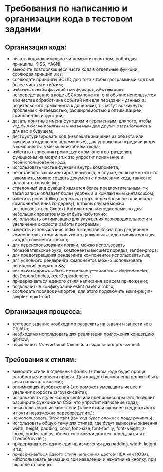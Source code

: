 # Требования по написанию и организации кода в тестовом задании


## Организация кода:
- писать код максимально читаемым и понятным, соблюдая принципы, KISS, YAGNI;
- выносить повторяющиеся части кода в отдельные функции, соблюдая принцип DRY;
- соблюдать принципы SOLID, для того, чтобы программный код был более чистым и гибким;
- избегать инлайн функций (это функция, объявленная непосредственно в коде JSX компонента, она обычно используется в качестве обработчика событий или для передачи - данных из родительского компонента в дочерний), т.к могут возникнуть проблемы с читаемостью, расширяемостью и оптимизацией компонентов и функций;
- давать понятные имена функциям и переменным, для того, чтобы код был более понятным и читаемым для других разработчиков и для вас в будущем;
- деструктуризировать код (извлекать значения из объекта или массива в отдельные переменные), для упрощения передачи props в компоненты, уменьшения объема кода;
- избегать написания громоздких компонентов, разделять функционал на модули т.к это упростит понимание и переиспользование кода;
- использовать чистые функции внутри компонента;
- не оставлять закомментированный код, в случае, если нужно что-то запомнить, можно создать документ с примерами кода, также не оставлять console.log;
- стрелочный вид функций является более предпочтительным, т.к такая запись обладает более удобным и компактным синтаксисом;
- избегать props drilling (передача props через большое количество компонентов вниз по дереву), в таком случае можно воспользоваться Context Api или стейт менеджерами, но для небольших проектов может быть избыточно;
- использовать оптимизацию для улучшения производительности и  увеличения скорости работы программы;
- избегать использования index в качестве ключа при рендеринге компонентов, стоит использовать уникальные идентификаторы для каждого элемента списка;
- для переиспользования логики, можно использовать пользовательские хуки, компоненты высшего порядка, render-props;
- для предотвращения рендеринга компонентов использовать null;
- для условного рендеринга компонентов можно использовать логический оператор &&;
- все пакеты должны быть правильно установлены: dependencies, devDependencies, peerDependencies;
- придерживаться единого стиля написания во всем приложении;
- подключить в конфигурации eslint пакет airnbnb;
- соблюдать порядок импортов, для этого подключить eslint-plugin-simple-import-sort.


## Организация процесса:

- тестовое задание необходимо разделить на задачи и занести их в ClickUp;
- необходимо использовать для реализации приложения концепцию git-flow;
- подключить Conventional Commits и подключить pre-commit.


## Требования к стилям:
- выносить стили в отдельные файлы (в таком коде будет проще разобраться и внести правки. Для каждого компонента должна быть своя папка со стилями);
- оптимизация изображений (это поможет уменьшить их вес и увеличит скорость загрузки сайта);
- использовать styled-components или препроцессоры (это позволит расширить функционал CSS, что упростит написание кода);
- не использовать инлайн стили (такие стили сложнее поддерживать и почти невозможно переопределить);
- не использовать !important (так код будет сложнее поддерживать);
- использовать общую тему для стилей, где будут вынесены значения width, height, padding, color, font-size, font-family, font-weight, z-index, border-radius(объект со стилями должен передаваться в ThemeProvider);
- придерживаться одних единиц измерения для padding, width, height и т.д;
- придерживаться одного стиля написания цветов(HEX или RGBA);
-иИспользовать анимацию при наведении и нажатии на кнопку, при скролле страницы. 
